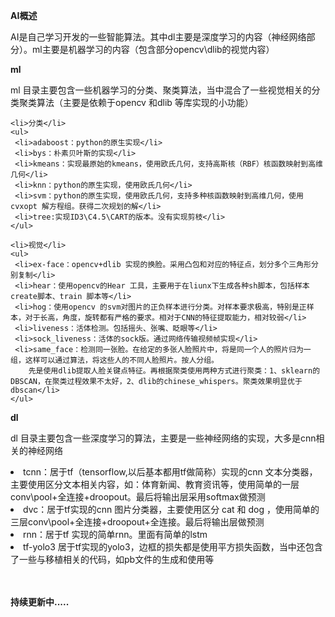 
   <strong>AI概述</strong>
   <p> AI是自己学习开发的一些智能算法。其中dl主要是深度学习的内容（神经网络部分）。ml主要是机器学习的内容（包含部分opencv\dlib的视觉内容）
 
   </p>
   
   <p>
   <strong>ml</strong>
   <p> ml 目录主要包含一些机器学习的分类、聚类算法，当中混合了一些视觉相关的分类聚类算法（主要是依赖于opencv 和dlib 等库实现的小功能）
 
 
    <li>分类</li>
    <ul>
     <li>adaboost：python的原生实现</li>
     <li>bys：朴素贝叶斯的实现</li>
     <li>kmeans：实现最原始的kmeans，使用欧氏几何，支持高斯核（RBF）核函数映射到高维几何</li>
     <li>knn：python的原生实现，使用欧氏几何</li>
     <li>svm：python的原生实现，使用欧氏几何，支持多种核函数映射到高维几何，使用 cvxopt 解方程组。获得二次规划的解</li>
     <li>tree:实现ID3\C4.5\CART的版本。没有实现剪枝</li>
    </ul>
    
    <li>视觉</li>
    <ul>
     <li>ex-face：opencv+dlib 实现的换脸。采用凸包和对应的特征点，划分多个三角形分别复制</li>
     <li>hear：使用opencv的Hear 工具，主要用于在liunx下生成各种sh脚本，包括样本create脚本、train 脚本等</li>
     <li>hog：使用opencv 的svm对图片的正负样本进行分类。对样本要求极高，特别是正样本，对于长高，角度，旋转都有严格的要求。相对于CNN的特征提取能力，相对较弱</li>
     <li>liveness：活体检测。包括摇头、张嘴、眨眼等</li>
     <li>sock_liveness：活体的sock版。通过网络传输视频帧实现</li>
     <li>same_face：检测同一张脸。在给定的多张人脸照片中，将是同一个人的照片归为一组，这样可以通过算法，将这些人的不同人脸照片。按人分组。
     	先是使用dlib提取人脸关键点特征。再根据聚类使用两种方式进行聚类：1、sklearn的DBSCAN，在聚类过程效果不太好，2、dlib的chinese_whispers。聚类效果明显优于 dbscan</li>
    </ul>
    
  
   <p>
   
    
   <strong>dl </strong>
   <p> dl 目录主要包含一些深度学习的算法，主要是一些神经网络的实现，大多是cnn相关的神经网络
 
   <li>tcnn：居于tf（tensorflow,以后基本都用tf做简称）实现的cnn 文本分类器，主要使用区分文本相关内容，如：体育新闻、教育资讯等，使用简单的一层conv\pool+全连接+droopout。最后将输出层采用softmax做预测 </li>
   <li>dvc：居于tf实现的cnn 图片分类器，主要使用区分 cat 和 dog ，使用简单的三层conv\pool+全连接+droopout+全连接。最后将输出层做预测 </li>
   <li>rnn：居于tf 实现的简单rnn。里面有简单的lstm</li>
   <li>tf-yolo3 居于tf实现的yolo3，边框的损失都是使用平方损失函数，当中还包含了一些与移植相关的代码，如pb文件的生成和使用等</li>
   <br/><br/>
   
  
   <strong>持续更新中.....</strong>
